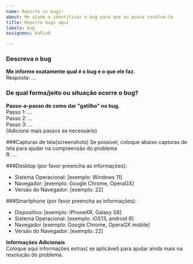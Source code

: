 ```yaml
---
name: Reporte os bugs!
about: Me ajude a identificar o bug para que eu possa resolve-lo
title: Reporte bugs aqui
labels: bug
assignees: KaFLo0

---
```


### Descreva o bug
**Me informe exatamente qual é o bug e o que ele faz.**<br>
Resposta: ...

### De qual forma/jeito ou situação ocorre o bug?
**Passo-a-passo de como dar "gatilho" no bug.**<br>
Passo 1: ...<br>
Passo 2: ...<br>
Passo 3: ...<br>
(Adicione mais passos se necessário)

###Capturas de tela(screenshots)
Se possível, coloque abaixo capturas de tela para ajudar na compreensão do problema<br>
R: ...

###Desktop (por favor preencha as informações):
 - Sistema Operacional: [exemplo: Windows 11]<br>
 - Navegador: [exemplo: Google Chrome, OperaGX]<br>
 - Versão do Navegador: [exemplo: 22]<br>

###Smartphone (por favor preencha as informações):
 - Dispositivo: [exemplo: iPhoneXR, Galaxy S8]<br>
 - Sistema Operacional: [exemplo: iOS13, android 6]<br>
 - Navegador [exemplo: Google Chrome, OperaGX mobile]<br>
 - Versão do Navegador: [exemplo: 22]<br>

**Informações Adicionais**<br>
Coloque aqui informações extras( se aplicável) para ajudar ainda mais na resolução do problema.
